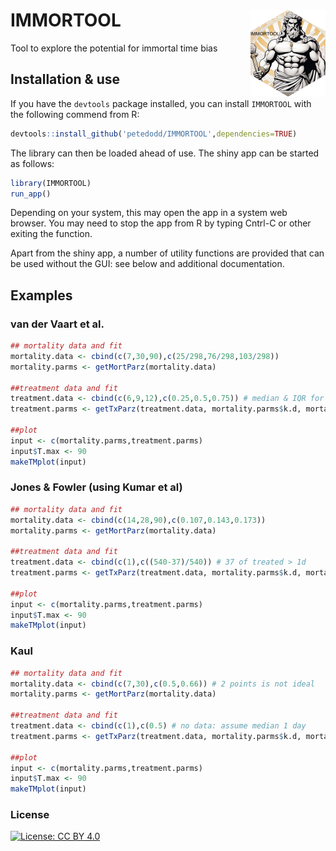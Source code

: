 # IMMORTOOL <img src="man/figures/logo.png" align="right" height="139" alt="" />
Tool to explore the potential for immortal time bias


## Installation & use ##


If you have the `devtools` package installed, you can install `IMMORTOOL` with the following commend from R:

```R
devtools::install_github('petedodd/IMMORTOOL',dependencies=TRUE)
```

The library can then be loaded ahead of use. The shiny app can be started as follows:
```R
library(IMMORTOOL)
run_app()
```

Depending on your system, this may open the app in a system web browser. You may need to stop the app from R by typing Cntrl-C or other exiting the function.

Apart from the shiny app, a number of utility functions are provided that can be used without the GUI: see below and additional documentation.

## Examples


### van der Vaart et al.

```R
## mortality data and fit
mortality.data <- cbind(c(7,30,90),c(25/298,76/298,103/298))
mortality.parms <- getMortParz(mortality.data)

##treatment data and fit
treatment.data <- cbind(c(6,9,12),c(0.25,0.5,0.75)) # median & IQR for those treated
treatment.parms <- getTxParz(treatment.data, mortality.parms$k.d, mortality.parms$L.d)

##plot
input <- c(mortality.parms,treatment.parms)
input$T.max <- 90
makeTMplot(input)

```


### Jones & Fowler (using Kumar et al)

```R
## mortality data and fit
mortality.data <- cbind(c(14,28,90),c(0.107,0.143,0.173))
mortality.parms <- getMortParz(mortality.data)

##treatment data and fit
treatment.data <- cbind(c(1),c((540-37)/540)) # 37 of treated > 1d 
treatment.parms <- getTxParz(treatment.data, mortality.parms$k.d, mortality.parms$L.d)

##plot
input <- c(mortality.parms,treatment.parms)
input$T.max <- 90
makeTMplot(input)

```


### Kaul

```R
## mortality data and fit
mortality.data <- cbind(c(7,30),c(0.5,0.66)) # 2 points is not ideal
mortality.parms <- getMortParz(mortality.data)

##treatment data and fit
treatment.data <- cbind(c(1),c(0.5) # no data: assume median 1 day
treatment.parms <- getTxParz(treatment.data, mortality.parms$k.d, mortality.parms$L.d)

##plot
input <- c(mortality.parms,treatment.parms)
input$T.max <- 90
makeTMplot(input)

```


### License ###

[![License: CC BY 4.0](https://img.shields.io/badge/License-CC_BY_4.0-lightgrey.svg)](https://creativecommons.org/licenses/by/4.0/)

